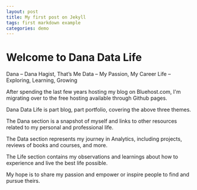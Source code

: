 ```yaml
---
layout: post
title: My first post on Jekyll
tags: first markdown example
categories: demo
---
```


# Welcome to Dana Data Life

Dana – Dana Hagist, That’s Me
Data – My Passion, My Career
Life – Exploring, Learning, Growing

After spending the last few years hosting my blog on Bluehost.com, I'm migrating over to the free hosting available through Github pages.

Dana Data Life is part blog, part portfolio, covering the above three themes.

The Dana section is a snapshot of myself and links to other resources related to my personal and professional life.

The Data section represents my journey in Analytics, including projects, reviews of books and courses, and more.

The Life section contains my observations and learnings about how to experience and live the best life possible.

My hope is to share my passion and empower or inspire people to find and pursue theirs.
